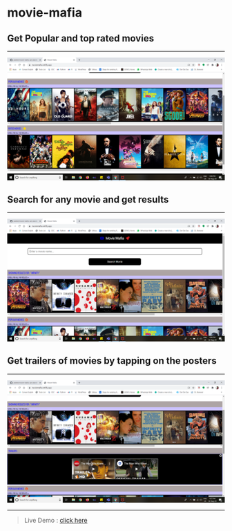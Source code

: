 # movie-mafia
## Get Popular and top rated movies
---
<img src="https://github.com/anirket/movie-mafia/blob/master/images/img1.png">


## Search for any movie and get results

---
<img src="https://github.com/anirket/movie-mafia/blob/master/images/img2.png">

## Get trailers of movies by tapping on the posters

---

<img src="https://github.com/anirket/movie-mafia/blob/master/images/img3.png">

---

> Live Demo : [click here](https://moviemafia.netlify.app/)

